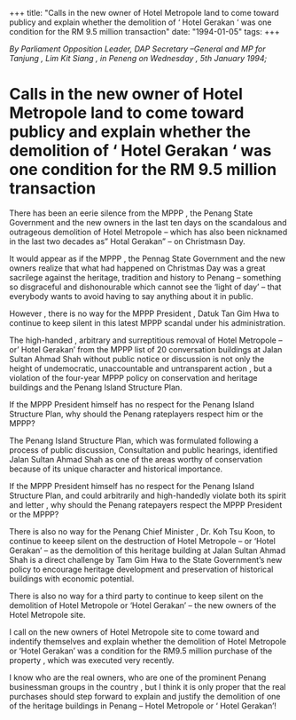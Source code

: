 +++ 
title: "Calls in the new owner of Hotel Metropole land to come toward publicy and explain whether the demolition of ‘ Hotel Gerakan ‘ was one condition for the RM 9.5 million transaction"
date: "1994-01-05"
tags:
+++

_By Parliament Opposition Leader, DAP Secretary –General and MP for Tanjung , Lim Kit Siang , in Peneng on Wednesday , 5th January 1994;_

# Calls in the new owner of Hotel Metropole land to come toward publicy and explain whether the demolition of ‘ Hotel Gerakan ‘ was one condition for the RM 9.5 million transaction

There has been an eerie silence from the MPPP , the Penang State Government and the new owners in the last ten days on the scandalous and outrageous demolition of Hotel Metropole – which has also been nicknamed in the last two decades as” Hotal Gerakan” – on Christmasn Day.</u>

It would appear as if the MPPP , the Pennag  State Government and the new owners realize that what had happened on Christmas  Day was a great sacrilege against the heritage, tradition and history to Penang – something so disgraceful and dishonourable which cannot see the ‘light of day’ – that everybody wants to avoid having to say anything about it in public.

However , there is no way for the MPPP President , Datuk Tan Gim Hwa to continue to keep silent in this latest MPPP scandal under his administration.

The high-handed , arbitrary and surreptitious removal of Hotel Metropole – or’ Hotel Gerakan’ from the MPPP list of 20 conversation buildings at Jalan Sultan Ahmad Shah without public notice or discussion is not only the height of undemocratic, unaccountable and untransparent action , but a violation of the four-year MPPP policy on conservation and heritage buildings and the Penang Island Structure Plan.

If the MPPP President himself has no respect for the Penang Island Structure Plan, why should the Penang rateplayers respect him or the MPPP? 

The Penang Island Structure Plan, which was formulated following a process of public discussion, Consultation and public hearings, identified Jalan Sultan Ahmad Shah as one of the areas worthy of conservation because of its unique character and historical importance.

If the MPPP President himself has no respect for the Penang Island Structure Plan, and could arbitrarily and high-handedly violate both its spirit and letter , why should the Penang ratepayers respect the MPPP President or the MPPP?

There is also no way for  the Penang Chief Minister , Dr. Koh Tsu Koon, to continue to keeep silent on the destruction of Hotel Metropole – or ‘Hotel Gerakan’ – as the demolition of this heritage building at Jalan Sultan Ahmad Shah is a direct challenge by Tam Gim Hwa to the State Government’s new policy to encourage heritage development and preservation of historical buildings with economic potential.

There is also no way for a third party to continue to keep silent on the demolition of Hotel Metropole or ‘Hotel Gerakan’ – the new owners of the Hotel Metropole site.

I call on the new owners of Hotel Metropole site to come toward and indentify themselves and explain whether the demolition of Hotel Metropole or ‘Hotel Gerakan’ was a condition for the RM9.5 million purchase of the property , which was executed very recently.

I know who are the real owners, who are one of the prominent Penang businessman groups in the country , but I think it is only proper that the real purchases should step forward to explain and justify the demolition of one of the heritage buildings in Penang – Hotel Metropole or ‘ Hotel Gerakan’!
 
